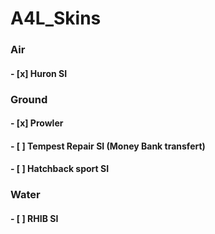 # A4L_Skins
<h3> Air
<h4> - [x] Huron SI
<h3> Ground
<h4> - [x] Prowler
<h4> - [ ] Tempest Repair SI (Money Bank transfert)
<h4> - [ ] Hatchback sport SI
<h3> Water
<h4> - [ ] RHIB SI
